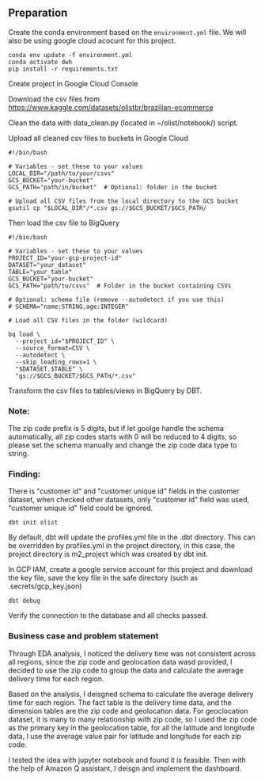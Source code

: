 ## Preparation

Create the conda environment based on the `environment.yml` file. 
We will also be using google cloud acocunt for this project. 

```
conda env update -f environment.yml
conda activate dwh
pip install -r requirements.txt
```

Create project in Google Cloud Console

Download the csv files from https://www.kaggle.com/datasets/olistbr/brazilian-ecommerce

Clean the data with data_clean.py (located in ~/olist/notebook/) script. 

Upload all cleaned csv files to buckets in Google Cloud

```
#!/bin/bash

# Variables - set these to your values
LOCAL_DIR="/path/to/your/csvs"
GCS_BUCKET="your-bucket"
GCS_PATH="path/in/bucket"  # Optional: folder in the bucket

# Upload all CSV files from the local directory to the GCS bucket
gsutil cp "$LOCAL_DIR"/*.csv gs://$GCS_BUCKET/$GCS_PATH/

```
Then load the csv file to BigQuery

```
#!/bin/bash

# Variables - set these to your values
PROJECT_ID="your-gcp-project-id"
DATASET="your_dataset"
TABLE="your_table"
GCS_BUCKET="your-bucket"
GCS_PATH="path/to/csvs"  # Folder in the bucket containing CSVs

# Optional: schema file (remove --autodetect if you use this)
# SCHEMA="name:STRING,age:INTEGER"

# Load all CSV files in the folder (wildcard)

bq load \
  --project_id="$PROJECT_ID" \
  --source_format=CSV \
  --autodetect \
  --skip_leading_rows=1 \
  "$DATASET.$TABLE" \
  "gs://$GCS_BUCKET/$GCS_PATH/*.csv"
```

Transform the csv files to tables/views in BigQuery by DBT. 

### Note: 

The zip code prefix is 5 digits, but if let goolge handle the schema automatically, all zip codes starts with 0 will be reduced to 4 digits, so please set the schema manually and change the zip code data type to string.

### Finding:

There is "customer id" and "customer unique id" fields in the customer dataset, when checked other datasets, only "customer id" field was used, "customer unique id" field could be ignored. 

```
dbt init olist
```
By default, dbt will update the profiles.yml file in the .dbt directory. This can be overridden by profiles.yml in the project directory, in this case, the project directory is m2_project which was created by dbt init.

In GCP IAM, create a google service account for this project and download the key file, save the key file in the safe directory (such as .secrets/gcp_key.json)

```
dbt debug
```
Verify the connection to the database and all checks passed.

### Business case and problem statement

Through EDA analysis, I noticed the delivery time was not consistent across all regions, since the zip code and geolocation data wasd provided, I decided to use the zip code to group the data and calculate the average delivery time for each region. 

Based on the analysis, I deisgned schema to calculate the average delivery time for each region. The fact table is the delivery time data, and the dimension tables are the zip code and geolocation data. For geoclocation dataset, it is many to many relationship with zip code, so I used the zip code as the primary key in the geolocation table, for all the latitude and longitude data, I use the average value pair for latitude and longitude for each zip code. 

I tested the idea with jupyter notebook and found it is feasible. Then with the help of Amazon Q assistant, I deisgn and implement the dashboard.
